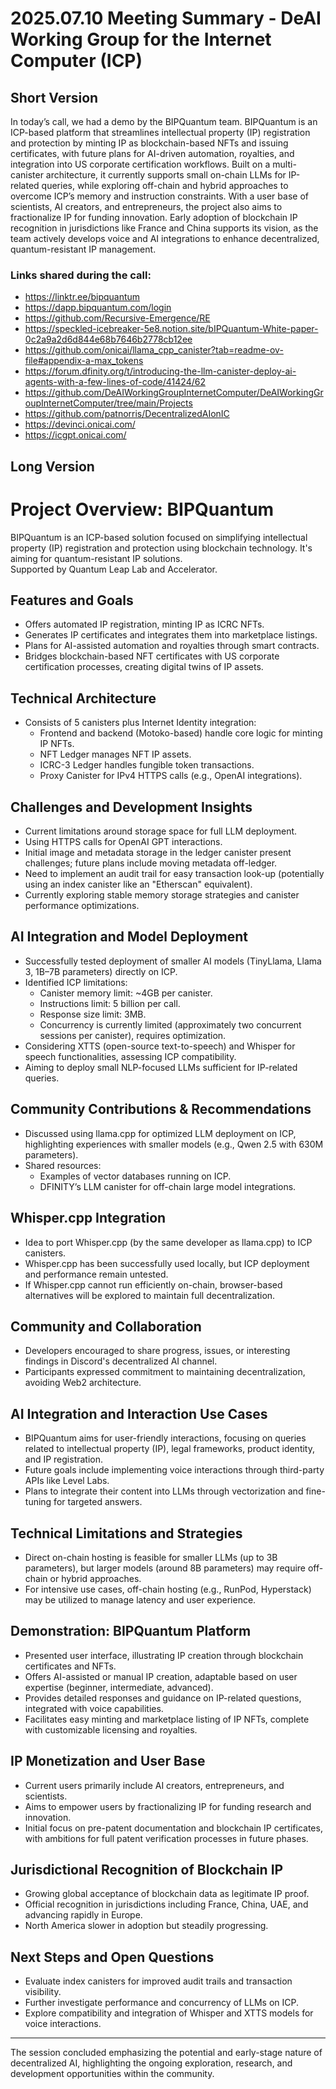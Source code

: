 # 2025.07.10 Meeting Summary - DeAI Working Group for the Internet Computer (ICP)

## Short Version
In today’s call, we had a demo by the BIPQuantum team. BIPQuantum is an ICP-based platform that streamlines intellectual property (IP) registration and protection by minting IP as blockchain-based NFTs and issuing certificates, with future plans for AI-driven automation, royalties, and integration into US corporate certification workflows. Built on a multi-canister architecture, it currently supports small on-chain LLMs for IP-related queries, while exploring off-chain and hybrid approaches to overcome ICP’s memory and instruction constraints. With a user base of scientists, AI creators, and entrepreneurs, the project also aims to fractionalize IP for funding innovation. Early adoption of blockchain IP recognition in jurisdictions like France and China supports its vision, as the team actively develops voice and AI integrations to enhance decentralized, quantum-resistant IP management.

### Links shared during the call:
* https://linktr.ee/bipquantum
* https://dapp.bipquantum.com/login
* https://github.com/Recursive-Emergence/RE
* https://speckled-icebreaker-5e8.notion.site/bIPQuantum-White-paper-0c2a9a2d6d844e68b7646b2778cb12ee
* https://github.com/onicai/llama_cpp_canister?tab=readme-ov-file#appendix-a-max_tokens
* https://forum.dfinity.org/t/introducing-the-llm-canister-deploy-ai-agents-with-a-few-lines-of-code/41424/62
* https://github.com/DeAIWorkingGroupInternetComputer/DeAIWorkingGroupInternetComputer/tree/main/Projects
* https://github.com/patnorris/DecentralizedAIonIC
* https://devinci.onicai.com/
* https://icgpt.onicai.com/

## Long Version
# Project Overview: BIPQuantum

BIPQuantum is an ICP-based solution focused on simplifying intellectual property (IP) registration and protection using blockchain technology. It's aiming for quantum-resistant IP solutions.  
Supported by Quantum Leap Lab and Accelerator.

## Features and Goals
- Offers automated IP registration, minting IP as ICRC NFTs.
- Generates IP certificates and integrates them into marketplace listings.
- Plans for AI-assisted automation and royalties through smart contracts.
- Bridges blockchain-based NFT certificates with US corporate certification processes, creating digital twins of IP assets.

## Technical Architecture
- Consists of 5 canisters plus Internet Identity integration:
  - Frontend and backend (Motoko-based) handle core logic for minting IP NFTs.
  - NFT Ledger manages NFT IP assets.
  - ICRC-3 Ledger handles fungible token transactions.
  - Proxy Canister for IPv4 HTTPS calls (e.g., OpenAI integrations).

## Challenges and Development Insights
- Current limitations around storage space for full LLM deployment.
- Using HTTPS calls for OpenAI GPT interactions.
- Initial image and metadata storage in the ledger canister present challenges; future plans include moving metadata off-ledger.
- Need to implement an audit trail for easy transaction look-up (potentially using an index canister like an "Etherscan" equivalent).
- Currently exploring stable memory storage strategies and canister performance optimizations.

## AI Integration and Model Deployment
- Successfully tested deployment of smaller AI models (TinyLlama, Llama 3, 1B–7B parameters) directly on ICP.
- Identified ICP limitations:
  - Canister memory limit: ~4GB per canister.
  - Instructions limit: 5 billion per call.
  - Response size limit: 3MB.
  - Concurrency is currently limited (approximately two concurrent sessions per canister), requires optimization.
- Considering XTTS (open-source text-to-speech) and Whisper for speech functionalities, assessing ICP compatibility.
- Aiming to deploy small NLP-focused LLMs sufficient for IP-related queries.

## Community Contributions & Recommendations
- Discussed using llama.cpp for optimized LLM deployment on ICP, highlighting experiences with smaller models (e.g., Qwen 2.5 with 630M parameters).
- Shared resources:
  - Examples of vector databases running on ICP.
  - DFINITY’s LLM canister for off-chain large model integrations.

## Whisper.cpp Integration
- Idea to port Whisper.cpp (by the same developer as llama.cpp) to ICP canisters.
- Whisper.cpp has been successfully used locally, but ICP deployment and performance remain untested.
- If Whisper.cpp cannot run efficiently on-chain, browser-based alternatives will be explored to maintain full decentralization.

## Community and Collaboration
- Developers encouraged to share progress, issues, or interesting findings in Discord's decentralized AI channel.
- Participants expressed commitment to maintaining decentralization, avoiding Web2 architecture.

## AI Integration and Interaction Use Cases
- BIPQuantum aims for user-friendly interactions, focusing on queries related to intellectual property (IP), legal frameworks, product identity, and IP registration.
- Future goals include implementing voice interactions through third-party APIs like Level Labs.
- Plans to integrate their content into LLMs through vectorization and fine-tuning for targeted answers.

## Technical Limitations and Strategies
- Direct on-chain hosting is feasible for smaller LLMs (up to 3B parameters), but larger models (around 8B parameters) may require off-chain or hybrid approaches.
- For intensive use cases, off-chain hosting (e.g., RunPod, Hyperstack) may be utilized to manage latency and user experience.

## Demonstration: BIPQuantum Platform
- Presented user interface, illustrating IP creation through blockchain certificates and NFTs.
- Offers AI-assisted or manual IP creation, adaptable based on user expertise (beginner, intermediate, advanced).
- Provides detailed responses and guidance on IP-related questions, integrated with voice capabilities.
- Facilitates easy minting and marketplace listing of IP NFTs, complete with customizable licensing and royalties.

## IP Monetization and User Base
- Current users primarily include AI creators, entrepreneurs, and scientists.
- Aims to empower users by fractionalizing IP for funding research and innovation.
- Initial focus on pre-patent documentation and blockchain IP certificates, with ambitions for full patent verification processes in future phases.

## Jurisdictional Recognition of Blockchain IP
- Growing global acceptance of blockchain data as legitimate IP proof.
- Official recognition in jurisdictions including France, China, UAE, and advancing rapidly in Europe.
- North America slower in adoption but steadily progressing.

## Next Steps and Open Questions
- Evaluate index canisters for improved audit trails and transaction visibility.
- Further investigate performance and concurrency of LLMs on ICP.
- Explore compatibility and integration of Whisper and XTTS models for voice interactions.

---

The session concluded emphasizing the potential and early-stage nature of decentralized AI, highlighting the ongoing exploration, research, and development opportunities within the community.